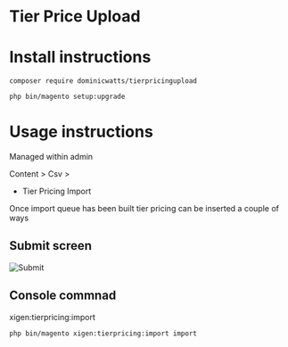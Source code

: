 # Tier Price Upload # 

# Install instructions #

`composer require dominicwatts/tierpricingupload`

`php bin/magento setup:upgrade`

# Usage instructions #

Managed within admin

Content > Csv >
  - Tier Pricing Import

Once import queue has been built tier pricing can be inserted a couple of ways

## Submit screen ##

![Submit](https://i.snag.gy/hKoifb.jpg)  

## Console commnad ## 

xigen:tierpricing:import <import>

`php bin/magento xigen:tierpricing:import import`